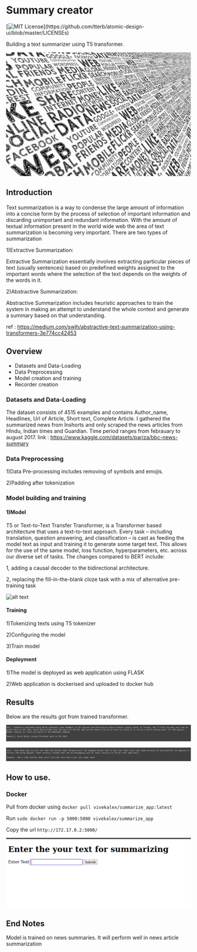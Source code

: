 
# Summary creator
[![MIT License](https://img.shields.io/apm/l/atomic-design-ui.svg?)](https://github.com/tterb/atomic-design-ui/blob/master/LICENSEs)

Building a text summarizer using T5 transformer.

![alt text](https://raw.githubusercontent.com/vivekalex61/summary_creator/main/images/intro.jpg)

## Introduction 

#### 
Text summarization is a way to condense the large amount of information into a concise form by the process of selection of important information and discarding unimportant and redundant information. With the amount of textual information present in the world wide web the area of text summarization is becoming very important. 
There are two types of summarization 

1)Extractive Summarization:

Extractive Summarization essentially involves extracting particular pieces of text (usually sentences) based on predefined weights assigned to the important words where the selection of the text depends on the weights of the words in it.

2)Abstractive Summarization:

Abstractive Summarization includes heuristic approaches to train the system in making an attempt to understand the whole context and generate a summary based on that understanding.

ref : https://medium.com/swlh/abstractive-text-summarization-using-transformers-3e774cc42453 

## Overview 
- Datasets and Data-Loading
- Data Preprocessing
- Model creation and training
- Recorder creation

### Datasets and Data-Loading
The dataset consists of 4515 examples and contains Author_name, Headlines, Url of Article, Short text, Complete Article. I gathered the summarized news from Inshorts and only scraped the news articles from Hindu, Indian times and Guardian. Time period ranges from febrauary to august 2017.
link : https://www.kaggle.com/datasets/pariza/bbc-news-summary


### Data Preprocessing

1)Data  Pre-processing includes removing of symbols  and emojis. 

2)Padding after tokenization

### Model building and training

#### 1)Model
T5 or Text-to-Text Transfer Transformer, is a Transformer based architecture that uses a text-to-text approach. Every task – including translation, question answering, and classification – is cast as feeding the model text as input and training it to generate some target text. This allows for the use of the same model, loss function, hyperparameters, etc. across our diverse set of tasks. The changes compared to BERT include:

1, adding a causal decoder to the bidirectional architecture.

2, replacing the fill-in-the-blank cloze task with a mix of alternative pre-training task

![alt text](https://raw.githubusercontent.com/vivekalex61/summary_creator/tree/main/images/T5.png)

#### Training

1)Tokenizing texts using T5 tokenizer

2)Configuring the model

3)Train model

#### Deployment

1)The model is deployed as web application using FLASK

2)Web application is dockerised and uploaded to docker hub


## Results

Below are the results  got from trained transformer.



![alt text](https://raw.githubusercontent.com/vivekalex61/summary_creator/main/images/pred1.png)

![alt text](https://raw.githubusercontent.com/vivekalex61/summary_creator/main/images/pred2.png)

## How to use.

### Docker
Pull from docker using `docker pull vivekalex/summarize_app:latest`

Run `sudo docker run -p 5000:5000 vivekalex/summarize_app`

Copy the url `http://172.17.0.2:5000/`

![alt text](https://raw.githubusercontent.com/vivekalex61/summary_creator/main/images/sum_home.png)

## End Notes
Model is trained on news summaries. It will perform well in news article summarization
